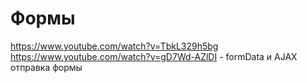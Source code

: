 # Формы
https://www.youtube.com/watch?v=TbkL329h5bg  
https://www.youtube.com/watch?v=gD7Wd-AZlDI - formData и AJAX отправка формы
